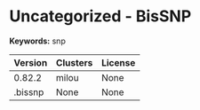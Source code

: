 # Uncategorized - BisSNP



**Keywords:** snp



| Version | Clusters | License |
| ------- | -------- | ------- |
| 0.82.2 | milou | None |
| .bissnp | None | None |
